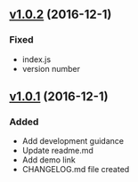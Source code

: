 <a name="1.0.2"></a>
## [v1.0.2](https://github.com/changLiuUNSW/angular-numeric-input/compare/1.0.1...1.0.2) (2016-12-1)

### Fixed

- index.js
- version number

<a name="1.0.1"></a>

## [v1.0.1](https://github.com/changLiuUNSW/angular-numeric-input/compare/1.0.0...1.0.1) (2016-12-1)

### Added

- Add development guidance
- Update readme.md
- Add demo link
- CHANGELOG.md file created

